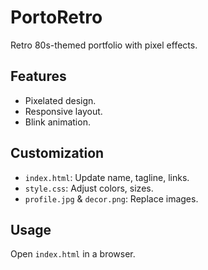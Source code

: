 # PortoRetro
Retro 80s-themed portfolio with pixel effects.

## Features
- Pixelated design.
- Responsive layout.
- Blink animation.

## Customization
- `index.html`: Update name, tagline, links.
- `style.css`: Adjust colors, sizes.
- `profile.jpg` & `decor.png`: Replace images.

## Usage
Open `index.html` in a browser.
